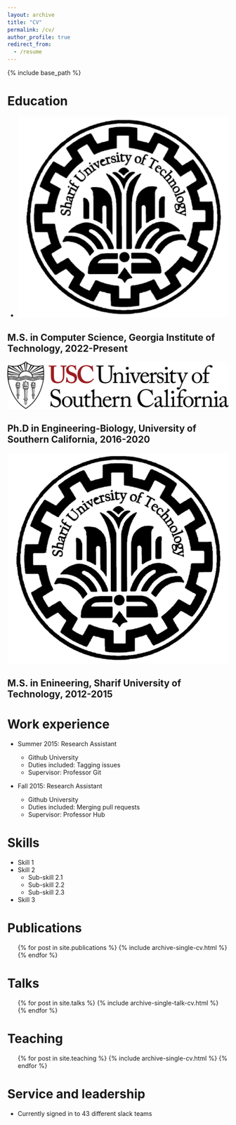 ```yaml
---
layout: archive
title: "CV"
permalink: /cv/
author_profile: true
redirect_from:
  - /resume
---
```


{% include base_path %}

Education
======


- <img src="/images/sharif_logo.png" alt="SUT"> 
## M.S. in Computer Science, Georgia Institute of Technology, 2022-Present


![usc_logo.png](..%2FImages%2Fusc_logo.png)
## Ph.D in Engineering-Biology, University of Southern California, 2016-2020


![sharif_logo.png](..%2FImages%2Fsharif_logo.png)
## M.S. in Enineering, Sharif University of Technology, 2012-2015
  

Work experience
======
* Summer 2015: Research Assistant
  * Github University
  * Duties included: Tagging issues
  * Supervisor: Professor Git

* Fall 2015: Research Assistant
  * Github University
  * Duties included: Merging pull requests
  * Supervisor: Professor Hub
  
Skills
======
* Skill 1
* Skill 2
  * Sub-skill 2.1
  * Sub-skill 2.2
  * Sub-skill 2.3
* Skill 3

Publications
======
  <ul>{% for post in site.publications %}
    {% include archive-single-cv.html %}
  {% endfor %}</ul>
  
Talks
======
  <ul>{% for post in site.talks %}
    {% include archive-single-talk-cv.html %}
  {% endfor %}</ul>
  
Teaching
======
  <ul>{% for post in site.teaching %}
    {% include archive-single-cv.html %}
  {% endfor %}</ul>
  
Service and leadership
======
* Currently signed in to 43 different slack teams
